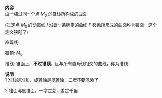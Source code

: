 **内容**  
由一族过同一个点 $M_0$ 的直线所构成的曲面  
  
(过定点 $M_0$ 的动直线 $l$ 沿着一条确定的曲线 $\Gamma$ 移动所形成的曲面称为锥面，这个定义狭隘了)  
  
直母线  
  
锥顶: $M_0$  
  
准线: 锥面上，**不过锥顶**，且与所有直母线相交的曲线，称为准线  
  
**说明**  
1 准线是准线，旋转轴是旋转轴，二者不要混淆了  
  
2 锥面与圆锥面，一字之差，差之千里  
